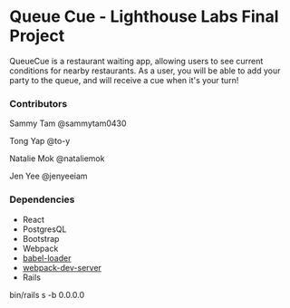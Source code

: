 Queue Cue - Lighthouse Labs Final Project
===============================
QueueCue is a restaurant waiting app, allowing users to see current conditions for nearby restaurants. As a user, you will be able to add your party to the queue, and will receive a cue when it's your turn!

### Contributors

Sammy Tam @sammytam0430

Tong Yap @to-y

Natalie Mok @nataliemok

Jen Yee @jenyeeiam

### Dependencies

* React
* PostgresQL
* Bootstrap
* Webpack
* [babel-loader](https://github.com/babel/babel-loader)
* [webpack-dev-server](https://github.com/webpack/webpack-dev-server)
* Rails



bin/rails s -b 0.0.0.0
